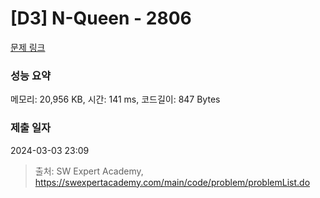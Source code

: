 # [D3] N-Queen - 2806 

[문제 링크](https://swexpertacademy.com/main/code/problem/problemDetail.do?contestProbId=AV7GKs06AU0DFAXB) 

### 성능 요약

메모리: 20,956 KB, 시간: 141 ms, 코드길이: 847 Bytes

### 제출 일자

2024-03-03 23:09



> 출처: SW Expert Academy, https://swexpertacademy.com/main/code/problem/problemList.do